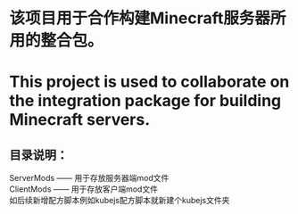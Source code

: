 # 该项目用于合作构建Minecraft服务器所用的整合包。
# This project is used to collaborate on the integration package for building Minecraft servers.
## 目录说明：
ServerMods —— 用于存放服务器端mod文件  
ClientMods —— 用于存放客户端mod文件  
如后续新增配方脚本例如kubejs配方脚本就新建个kubejs文件夹  
